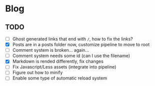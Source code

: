 # Blog


## TODO

- [ ] Ghost generated links that end with `/`, how to fix the links?
- [X] Posts are in a posts folder now, customize pipeline to move to root
- [ ] Comment system is broken... again...
- [ ] Comment system needs some id (can I use the filename)
- [X] Markdown is rended differently, fix changes
- [ ] Fix Javascript/Less assets (integrate into pipeline)
- [ ] Figure out how to minify
- [ ] Enable some type of automatic reload system